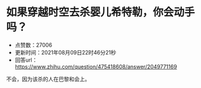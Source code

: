 # 如果穿越时空去杀婴儿希特勒，你会动手吗？
- 点赞数：27006
- 更新时间：2021年08月09日22时46分21秒
- 回答url：https://www.zhihu.com/question/475418608/answer/2049771169
<body>
 <p data-pid="VgWVb5ZG">不会，因为该杀的人在巴黎和会上。</p>
</body>